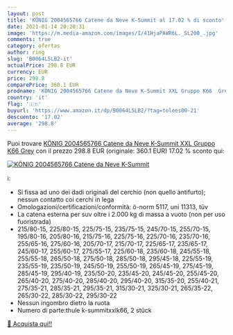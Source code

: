 ```yaml
---
layout: post
title: 'KÖNIG 2004565766 Catene da Neve K-Summit al 17.02 % di sconto'
date: 2021-01-14 20:20:31
image: 'https://m.media-amazon.com/images/I/41HjaPAWR6L._SL200_.jpg'
comments: true
category: ofertas
author: ring
slug: 'B0064L5LB2-it'
actualPrice: 298.8 EUR
currency: EUR
price: 298.8
comparePrice: 360.1 EUR
prodname: 'KÖNIG 2004565766 Catene da Neve K-Summit XXL Gruppo K66  Grey'
country: 'it'
flag: '🇮🇹'
buyurl: 'https://www.amazon.it/dp/B0064L5LB2/?tag=tolees00-21'
descuento: '17.02'
average: '298.8'
---
```


Puoi trovare [KÖNIG 2004565766 Catene da Neve K-Summit XXL Gruppo K66  Grey](https://www.amazon.it/dp/B0064L5LB2/?tag=tolees00-21) con il prezzo 298.8 EUR (originale: 360.1 EUR) 17.02 % sconto qui:

[![KÖNIG 2004565766 Catene da Neve K-Summit](https://m.media-amazon.com/images/I/41HjaPAWR6L._SL200_.jpg)](https://www.amazon.it/dp/B0064L5LB2/?tag=tolees00-21)

ℹ️:

- Si fissa ad uno dei dadi originali del cerchio (non quello antifurto); nessun contatto coi cerchi in lega
- Omologazioni/certificazioni/conformità: ö-norm 5117, uni 11313, tüv
- La catena esterna per suv oltre i 2.000 kg di massa a vuoto (non per uso fuoristrada)
- 215/80-15, 225/80-15, 225/75-15, 235/75-15, 245/70-15, 255/70-15, 195/80-16, 205/80-16, 215/75-16, 225/75-16, 225/70-16, 235/70-16, 255/65-16, 275/60-16, 205/70-17, 215/70-17, 225/65-17, 235/65-17, 245/60-17, 255/60-17, 275/55-17, 225/60-18, 235/60-18, 245/55-18, 255/55-18, 265/50-18, 275/50-18, 285/50-18, 295/45-18, 225/55-19, 235/55-19, 235/50-19, 245/50-19, 255/50-19, 265/45-19, 275/45-19, 285/45-19, 295/40-19, 235/50-20, 235/45-20, 245/45-20, 255/45-20, 265/40-20, 275/40-20, 285/40-20, 295/40-20, 315/35-20, 255/40-21, 275/35-21, 285/35-21, 295/35-21, 315/30-21, 325/30-21, 265/35-22, 265/30-22, 285/30-22, 295/30-22
- Nessun ingombro dietro la ruota
- Numero di parte:thule k-summitxxlk66, 2 stück

[🛒 Acquista qui!!](https://www.amazon.it/dp/B0064L5LB2/?tag=tolees00-21)

